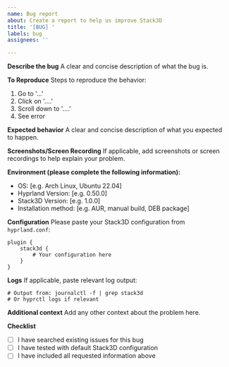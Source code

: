 ```yaml
---
name: Bug report
about: Create a report to help us improve Stack3D
title: '[BUG] '
labels: bug
assignees: ''

---
```


**Describe the bug**
A clear and concise description of what the bug is.

**To Reproduce**
Steps to reproduce the behavior:
1. Go to '...'
2. Click on '....'
3. Scroll down to '....'
4. See error

**Expected behavior**
A clear and concise description of what you expected to happen.

**Screenshots/Screen Recording**
If applicable, add screenshots or screen recordings to help explain your problem.

**Environment (please complete the following information):**
- OS: [e.g. Arch Linux, Ubuntu 22.04]
- Hyprland Version: [e.g. 0.50.0]
- Stack3D Version: [e.g. 1.0.0]
- Installation method: [e.g. AUR, manual build, DEB package]

**Configuration**
Please paste your Stack3D configuration from `hyprland.conf`:
```
plugin {
    stack3d {
        # Your configuration here
    }
}
```

**Logs**
If applicable, paste relevant log output:
```
# Output from: journalctl -f | grep stack3d
# Or hyprctl logs if relevant
```

**Additional context**
Add any other context about the problem here.

**Checklist**
- [ ] I have searched existing issues for this bug
- [ ] I have tested with default Stack3D configuration
- [ ] I have included all requested information above